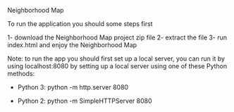Neighborhood Map

To run the application you should some steps first

1- download the Neighborhood Map project zip file
2- extract the file
3- run index.html and enjoy the Neighborhood Map

Note: to run the app you should first set up a local server, you can run it by using localhost:8080 by setting up a local server using one of these Python methods:
- Python 3:
     python -m http.server 8080

- Python 2:
    python -m SimpleHTTPServer 8080

